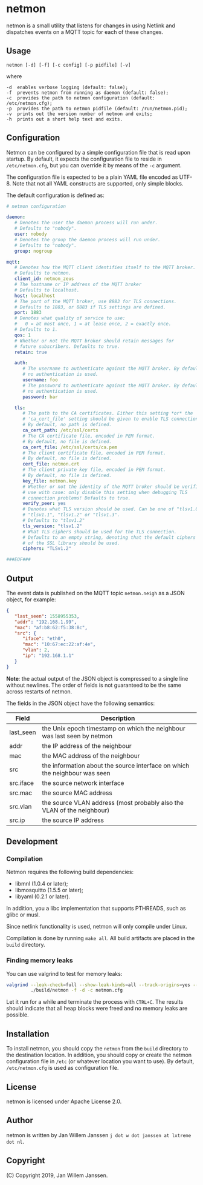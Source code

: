 # netmon

netmon is a small utility that listens for changes in using Netlink and dispatches
events on a MQTT topic for each of these changes.

## Usage

    netmon [-d] [-f] [-c config] [-p pidfile] [-v]

where

    -d  enables verbose logging (default: false);
    -f  prevents netmon from running as daemon (default: false);
    -c  provides the path to netmon configuration (default: /etc/netmon.cfg);
    -p  provides the path to netmon pidfile (default: /run/netmon.pid);
    -v  prints out the version number of netmon and exits;
    -h  prints out a short help text and exits.

## Configuration

Netmon can be configured by a simple configuration file that is read upon 
startup. By default, it expects the configuration file to reside in 
`/etc/netmon.cfg`, but you can override it by means of the `-c` argument.

The configuration file is expected to be a plain YAML file encoded as UTF-8.
Note that not all YAML constructs are supported, only simple blocks.

The default configuration is defined as:

```yaml   
# netmon configuration

daemon:
   # Denotes the user the daemon process will run under.
   # Defaults to "nobody".
   user: nobody
   # Denotes the group the daemon process will run under.
   # Defaults to "nobody".
   group: nogroup

mqtt:
   # Denotes how the MQTT client identifies itself to the MQTT broker.
   # Defaults to netmon.
   client_id: netmon_zeus
   # The hostname or IP address of the MQTT broker
   # Defaults to localhost.
   host: localhost
   # The port of the MQTT broker, use 8883 for TLS connections.
   # Defaults to 1883, or 8883 if TLS settings are defined.
   port: 1883
   # Denotes what quality of service to use: 
   #   0 = at most once, 1 = at lease once, 2 = exactly once.
   # Defaults to 1.
   qos: 1
   # Whether or not the MQTT broker should retain messages for 
   # future subscribers. Defaults to true.
   retain: true

   auth:
      # The username to authenticate against the MQTT broker. By default,
      # no authentication is used.
      username: foo
      # The password to authenticate against the MQTT broker. By default,
      # no authentication is used.
      password: bar

   tls:
      # The path to the CA certificates. Either this setting *or* the
      # 'ca_cert_file' setting should be given to enable TLS connections!
      # By default, no path is defined.
      ca_cert_path: /etc/ssl/certs
      # The CA certificate file, encoded in PEM format.
      # By default, no file is defined.
      ca_cert_file: /etc/ssl/certs/ca.pem
      # The client certificate file, encoded in PEM format.
      # By default, no file is defined.
      cert_file: netmon.crt
      # The client private key file, encoded in PEM format.
      # By default, no file is defined.
      key_file: netmon.key
      # Whether or not the identity of the MQTT broker should be verified.
      # use with case: only disable this setting when debugging TLS 
      # connection problems! Defaults to true.
      verify_peer: yes
      # Denotes what TLS version should be used. Can be one of "tlsv1.0",
      # "tlsv1.1", "tlsv1.2" or "tlsv1.3".
      # Defaults to "tlsv1.2"
      tls_version: "tlsv1.2"
      # What TLS ciphers should be used for the TLS connection.
      # Defaults to an empty string, denoting that the default ciphers
      # of the SSL library should be used.
      ciphers: "TLSv1.2"

###EOF###
```

## Output

The event data is published on the MQTT topic `netmon.neigh` as a JSON object,
for example:

```json
{
   "last_seen": 1558955353,
   "addr": "192.168.1.99",
   "mac": "af:b8:62:f5:38:8c",
   "src": {
      "iface": "eth0",
      "mac": "10:67:ec:22:af:4e",
      "vlan": 2,
      "ip": "192.168.1.1"
   }
}
```

**Note**: the actual output of the JSON object is compressed to a single line
without newlines. The order of fields is not guaranteed to be the same across
restarts of netmon.

The fields in the JSON object have the following semantics:

| Field     | Description                                                                |
|-----------|----------------------------------------------------------------------------|
| last_seen | the Unix epoch timestamp on which the neighbour was last seen by netmon    |
| addr      | the IP address of the neighbour                                            |
| mac       | the MAC address of the neighbour                                           |
| src       | the information about the source interface on which the neighbour was seen |
| src.iface | the source network interface                                               |
| src.mac   | the source MAC address                                                     |
| src.vlan  | the source VLAN address (most probably also the VLAN of the neighbour)     |
| src.ip    | the source IP address                                                      |

## Development

### Compilation

Netmon requires the following build dependencies:

- libmnl (1.0.4 or later);
- libmosquitto (1.5.5 or later);
- libyaml (0.2.1 or later).

In addition, you a libc implementation that supports PTHREADS, such as glibc or
musl.

Since netlink functionality is used, netmon will only compile under Linux.

Compilation is done by running `make all`. All build artifacts are placed in 
the `build` directory.

### Finding memory leaks

You can use valgrind to test for memory leaks:

```sh
valgrind --leak-check=full --show-leak-kinds=all --track-origins=yes --verbose \
         ./build/netmon -f -d -c netmon.cfg
```

Let it run for a while and terminate the process with `CTRL+C`. The results 
should indicate that all heap blocks were freed and no memory leaks are 
possible.

## Installation

To install netmon, you should copy the `netmon` from the `build` directory to
the destination location. In addition, you should copy or create the 
netmon configuration file in `/etc` (or whatever location you want to use). By
default, `/etc/netmon.cfg` is used as configuration file.

## License

netmon is licensed under Apache License 2.0.

## Author

netmon is written by Jan Willem Janssen `j dot w dot janssen at lxtreme dot nl`.

## Copyright

(C) Copyright 2019, Jan Willem Janssen.
